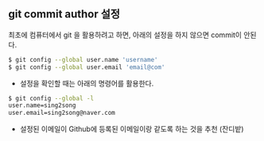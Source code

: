 ## git commit author 설정

최초에 컴퓨터에서 git 을 활용하려고 하면, 아래의 설정을 하지 않으면 commit이 안된다.

```bash
$ git config --global user.name 'username'
$ git config --global user.email 'email@com'
```

- 설정을 확인할 때는 아래의 명령어를 활용한다.

```bash
$ git config --global -l
user.name=sing2song
user.email=sing2song@naver.com
```

- 설정된 이메일이 Github에 등록된 이메일이랑 같도록 하는 것을 추천 (잔디밭)